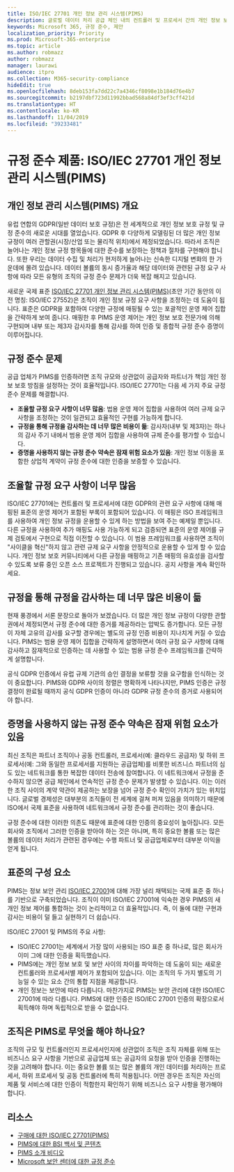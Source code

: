 ```yaml
---
title: ISO/IEC 27701 개인 정보 관리 시스템(PIMS)
description: 글로벌 데이터 처리 공급 체인 내의 컨트롤러 및 프로세서 간의 개인 정보 보호 책임 및 규정 준수를 지원하기 위한 ISO/IEC 27701 표준입니다.
keywords: Microsoft 365, 규정 준수, 제안
localization_priority: Priority
ms.prod: Microsoft-365-enterprise
ms.topic: article
ms.author: robmazz
author: robmazz
manager: laurawi
audience: itpro
ms.collection: M365-security-compliance
hideEdit: true
ms.openlocfilehash: 8deb153fa7dd22c7a4346cf8098e1b184d76e4b7
ms.sourcegitcommit: b2197dbf723d11992bbad568a84df3ef3cff421d
ms.translationtype: HT
ms.contentlocale: ko-KR
ms.lasthandoff: 11/04/2019
ms.locfileid: "39233481"
---
```

# <a name="compliance-offering-isoiec-27701-privacy-information-management-system-pims"></a>규정 준수 제품: ISO/IEC 27701 개인 정보 관리 시스템(PIMS)

## <a name="privacy-information-management-system-pims-overview"></a>개인 정보 관리 시스템(PIMS) 개요

유럽 연합의 GDPR(일반 데이터 보호 규정)은 전 세계적으로 개인 정보 보호 규정 및 규정 준수의 새로운 시대를 열었습니다. GDPR 후 다양하게 모델링된 더 많은 개인 정보 규정이 여러 관할권(시장/산업 또는 물리적 위치)에서 제정되었습니다. 따라서 조직은 늘어나는 개인 정보 규정 항목들에 대한 준수를 보장하는 정책과 절차를 구현해야 합니다. 또한 우리는 데이터 수집 및 처리가 현저하게 늘어나는 신속한 디지털 변화의 한 가운데에 몰려 있습니다. 데이터 볼륨의 동시 증가율과 해당 데이터와 관련된 규정 요구 사항에 따라 모든 유형의 조직의 규정 준수 문제가 더욱 복잡 해지고 있습니다.

새로운 국제 표준 [ISO/IEC 27701 개인 정보 관리 시스템(PIMS)](https://www.iso.org/standard/71670.html)(초안 기간 동안의 이전 명칭: ISO/IEC 27552)은 조직이 개인 정보 규정 요구 사항을 조정하는 데 도움이 됩니다. 표준은 GDPR을 포함하여 다양한 규정에 매핑될 수 있는 포괄적인 운영 제어 집합을 간략하게 보여 줍니다. 매핑한 후 PIMS 운영 제어는 개인 정보 보호 전문가에 의해 구현되며 내부 또는 제3자 감사자를 통해 감사를 하여 인증 및 종합적 규정 준수 증명이 이루어집니다.

## <a name="compliance-challenges"></a>규정 준수 문제

공급 업체가 PIMS를 인증하려면 조직 규모와 상관없이 공급자와 파트너가 책임 개인 정보 보호 방침을 설정하는 것이 효율적입니다. ISO/IEC 27701는 다음 세 가지 주요 규정 준수 문제를 해결합니다.

- **조율할 규정 요구 사항이 너무 많음**: 법용 운영 제어 집합을 사용하여 여러 규제 요구 사항을 조정하는 것이 일관되고 효율적인 구현를 가능하게 합니다.
- **규정을 통해 규정을 감사하는 데 너무 많은 비용이 듦**: 감사자(내부 및 제3자)는 하나의 감사 주기 내에서 범용 운영 제어 집합을 사용하여 규제 준수를 평가할 수 있습니다.
- **증명을 사용하지 않는 규정 준수 약속은 잠재 위험 요소가 있음**: 개인 정보 이동을 포함한 상업적 계약이 규정 준수에 대한 인증을 보증할 수 있습니다.

## <a name="too-many-regulatory-requirements-to-juggle"></a>조율할 규정 요구 사항이 너무 많음

ISO/IEC 27701에는 컨트롤러 및 프로세서에 대한 GDPR의 관련 요구 사항에 대해 매핑된 표준의 운영 제어가 포함된 부록이 포함되어 있습니다. 이 매핑은 ISO 프레임워크를 사용하여 개인 정보 규정을 운용할 수 있게 하는 방법을 보여 주는 예제일 뿐입니다. 다른 규정을 사용하여 추가 매핑도 사용 가능하게 되고 검증되면 표준의 운영 제어를 규제 검토에서 구현으로 직접 이전할 수 있습니다. 이 범용 프레임워크를 사용하면 조직이 "사이클을 혁신"하지 않고 관련 규제 요구 사항을 안정적으로 운용할 수 있게 할 수 있습니다. 개인 정보 보호 커뮤니티에서 다른 규정을 매핑하고 기존 매핑의 유효성을 검사할 수 있도록 보류 중인 오픈 소스 프로젝트가 진행되고 있습니다. 공지 사항을 계속 확인하세요.

## <a name="too-costly-to-audit-regulation-by-regulation"></a>규정을 통해 규정을 감사하는 데 너무 많은 비용이 듦

현재 풍경에서 서론 문장으로 돌아가 보겠습니다. 더 많은 개인 정보 규정이 다양한 관할권에서 제정되면서 규정 준수에 대한 증거를 제공하라는 압박도 증가합니다. 모든 규정이 자체 고유의 감사를 요구할 경우에는 별도의 규정 인증 비용이 지나치게 커질 수 있습니다. PIMS는 범용 운영 제어 집합을 간략하게 설명하면서 여러 규정 요구 사항에 대해 감사하고 잠재적으로 인증하는 데 사용할 수 있는 범용 규정 준수 프레임워크를 간략하게 설명합니다.

공식 GDPR 인증에서 유럽 규제 기관의 승인 결정을 보류할 것을 요구함을 인식하는 것이 중요합니다. PIMS와 GDPR 사이의 정렬은 명확하게 나타나지만, PIMS 인증은 규정 결정이 완료될 때까지 공식 GDPR 인증이 아니라 GDPR 규정 준수의 증거로 사용되어야 합니다.

## <a name="promises-of-compliance-without-proof-is-potentially-risky"></a>증명을 사용하지 않는 규정 준수 약속은 잠재 위험 요소가 있음

최신 조직은 파트너 조직이나 공동 컨트롤러, 프로세서(예: 클라우드 공급자) 및 하위 프로세서(예: 그와 동일한 프로세서를 지원하는 공급업체)를 비롯한 비즈니스 파트너의 심도 있는 네트워크를 통한 복잡한 데이터 전송에 참여합니다. 이 네트워크에서 규정을 준수하지 않으면 공급 체인에서 연속적인 규정 준수 문제가 발생할 수 있습니다. 이는 이러한 조직 사이의 계약 약관이 제공하는 보장을 넘어 규정 준수 확인이 가치가 있는 위치입니다. 글로벌 경제성은 대부분의 조직들이 전 세계에 걸쳐 퍼져 있음을 의미하기 때문에 ISO에서 국제 표준을 사용하여 네트워크에서 규정 준수를 관리하는 것이 좋습니다.

규정 준수에 대한 이러한 의존도 때문에 표준에 대한 인증의 중요성이 높아집니다. 모든 회사와 조직에서 그러한 인증을 받아야 하는 것은 아니며, 특히 중요한 볼륨 또는 많은 볼륨의 데이터 처리가 관련된 경우에는 수행 파트너 및 공급업체로부터 대부분 이익을 얻게 됩니다.

## <a name="building-blocks-of-the-standard"></a>표준의 구성 요소

PIMS는 정보 보안 관리 [ISO/IEC 27001](offering-iso-27001.md)에 대해 가장 널리 채택되는 국제 표준 중 하나를 기반으로 구축되었습니다. 조직이 이미 ISO/IEC 27001에 익숙한 경우 PIMS의 새 개인 정보 제어를 통합하는 것이 논리적이고 더 효율적입니다. 즉, 이 둘에 대한 구현과 감사는 비용이 덜 들고 실현하기 더 쉽습니다.

ISO/IEC 27001 및 PIMS의 주요 사항:

- ISO/IEC 27001는 세계에서 가장 많이 사용되는 ISO 표준 중 하나로, 많은 회사가 이미 그에 대한 인증을 획득했습니다.
- PIMS에는 개인 정보 보호 및 보안 사이의 차이를 파악하는 데 도움이 되는 새로운 컨트롤러와 프로세서별 제어가 포함되어 있습니다. 이는 조직의 두 가지 별도의 기능일 수 있는 요소 간의 통합 지점을 제공합니다.
- 개인 정보는 보안에 따라 다릅니다. 마찬가지로 PIMS는 보안 관리에 대한 ISO/IEC 27001에 따라 다릅니다. PIMS에 대한 인증은 ISO/IEC 27001 인증의 확장으로서 획득해야 하며 독립적으로 받을 수 없습니다.

## <a name="what-should-your-organization-do-with-pims"></a>조직은 PIMS로 무엇을 해야 하나요?

조직의 규모 및 컨트롤러인지 프로세서인지에 상관없이 조직은 조직 자체를 위해 또는 비즈니스 요구 사항을 기반으로 공급업체 또는 공급자의 요청을 받아 인증을 진행하는 것을 고려해야 합니다. 이는 중요한 볼륨 또는 많은 볼륨의 개인 데이터를 처리하는 프로세서, 하위 프로세서 및 공동 컨트롤러에 특히 적용됩니다. 어떤 경우든 조직은 자신의 제품 및 서비스에 대한 인증이 적합한지 확인하기 위해 비즈니스 요구 사항을 평가해야 합니다.

## <a name="resources"></a>리소스

- [구매에 대한 ISO/IEC 27701(PIMS)](https://www.iso.org/standard/71670.html)
- [PIMS에 대한 BSI 백서 및 콘텐츠](https://www.bsigroup.com/globalassets/localfiles/en-gb/data-protection/bsi_privacy_matters_white_paper-web.pdf)
- [PIMS 소개 비디오](https://www.microsoft.com/videoplayer/embed/RE3uaQJ)
- [Microsoft 보안 센터에 대한 규정 준수](https://www.microsoft.com/trust-center/compliance/compliance-overview)
